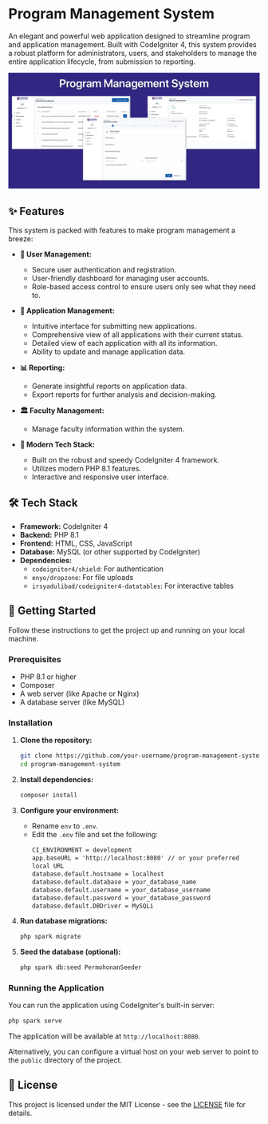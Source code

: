 # Program Management System

An elegant and powerful web application designed to streamline program and application management. Built with CodeIgniter 4, this system provides a robust platform for administrators, users, and stakeholders to manage the entire application lifecycle, from submission to reporting.

![Preview](./screenshots/hero.png)

## ✨ Features

This system is packed with features to make program management a breeze:

*   **👤 User Management:**
    *   Secure user authentication and registration.
    *   User-friendly dashboard for managing user accounts.
    *   Role-based access control to ensure users only see what they need to.

*   **📄 Application Management:**
    *   Intuitive interface for submitting new applications.
    *   Comprehensive view of all applications with their current status.
    *   Detailed view of each application with all its information.
    *   Ability to update and manage application data.

*   **📊 Reporting:**
    *   Generate insightful reports on application data.
    *   Export reports for further analysis and decision-making.

*   **🏛️ Faculty Management:**
    *   Manage faculty information within the system.

*   **🚀 Modern Tech Stack:**
    *   Built on the robust and speedy CodeIgniter 4 framework.
    *   Utilizes modern PHP 8.1 features.
    *   Interactive and responsive user interface.

## 🛠️ Tech Stack

*   **Framework:** CodeIgniter 4
*   **Backend:** PHP 8.1
*   **Frontend:** HTML, CSS, JavaScript
*   **Database:** MySQL (or other supported by CodeIgniter)
*   **Dependencies:**
    *   `codeigniter4/shield`: For authentication
    *   `enyo/dropzone`: For file uploads
    *   `irsyadulibad/codeigniter4-datatables`: For interactive tables

## 🚀 Getting Started

Follow these instructions to get the project up and running on your local machine.

### Prerequisites

*   PHP 8.1 or higher
*   Composer
*   A web server (like Apache or Nginx)
*   A database server (like MySQL)

### Installation

1.  **Clone the repository:**
    ```bash
    git clone https://github.com/your-username/program-management-system.git
    cd program-management-system
    ```

2.  **Install dependencies:**
    ```bash
    composer install
    ```

3.  **Configure your environment:**
    *   Rename `env` to `.env`.
    *   Edit the `.env` file and set the following:
        ```
        CI_ENVIRONMENT = development
        app.baseURL = 'http://localhost:8080' // or your preferred local URL
        database.default.hostname = localhost
        database.default.database = your_database_name
        database.default.username = your_database_username
        database.default.password = your_database_password
        database.default.DBDriver = MySQLi
        ```

4.  **Run database migrations:**
    ```bash
    php spark migrate
    ```

5.  **Seed the database (optional):**
    ```bash
    php spark db:seed PermohonanSeeder
    ```

### Running the Application

You can run the application using CodeIgniter's built-in server:

```bash
php spark serve
```

The application will be available at `http://localhost:8080`.

Alternatively, you can configure a virtual host on your web server to point to the `public` directory of the project.

## 📄 License

This project is licensed under the MIT License - see the [LICENSE](LICENSE) file for details.